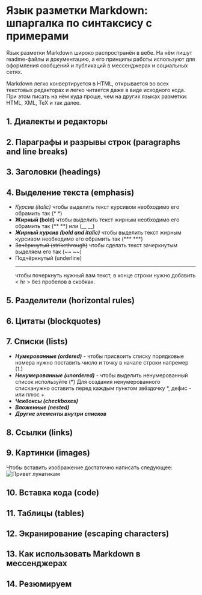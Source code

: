 # __Язык разметки Markdown: шпаргалка по синтаксису с примерами__
Язык разметки Markdown широко распространён в вебе. На нём пишут readme-файлы и документацию, а его принципы работы используют для оформления сообщений и публикаций в мессенджерах и социальных сетях.

Markdown легко конвертируется в HTML, открывается во всех текстовых редакторах и легко читается даже в виде исходного кода. При этом писать на нём куда проще, чем на других языках разметки: HTML, XML, TeX и так далее.

## 1.  __Диалекты и редакторы__
## 2. __Параграфы и разрывы строк (paragraphs and line breaks)__
## 3. __Заголовки (headings)__
## 4. __Выделение текста (emphasis)__

* _Курсив (italic)_ чтобы выделить текст курсивом необходимо его обрамить так (* *)
* **Жирный (bold)** чтобы выделить текст жирным необходимо его обрамить так (** **) или (__ __)
* ***Жирный курсив (bold and italic)*** чтобы выделить текст жирным курсивом необходимо его обрамить так (*** ***)
* ~~Зачёркнутый (strikethrough)~~ чтобы сделать текст зачеркнутым выделяем его так (~~  ~~)
* Подчёркнутый (underline)<hr> чтобы почеркнуть нужный вам текст, в конце строки нужно добавить < hr > без пробелов в скобках.

## 5. __Разделители (horizontal rules)__
## 6. __Цитаты (blockquotes)__
## 7. __Списки (lists)__ 

* ***Нумерованные (ordered)*** - чтобы присвоить списку порядковые номера нужно поставить число и точку в начале строки напремер (1.)
* ***Ненумерованные (unordered)*** - чтобы выделить ненумерованный список используйте (*) Для создания ненумерованного списканужно оставить перед каждым пунктом звёздочку *, дефис - или плюс +
* ***Чекбоксы (checkboxes)***
* ***Вложенные (nested)***
* ***Другие элементы внутри списков***

## 8. __Ссылки (links)__
## 9. __Картинки (images)__    
Чтобы вставить изображение достаточно написать следующее:![Привет лунатикам](imagens.jpg)
## 10. __Вставка кода (code)__
## 11. __Таблицы (tables)__
## 12. __Экранирование (escaping characters)__
## 13. __Как использовать Markdown в мессенджерах__
## 14. __Резюмируем__